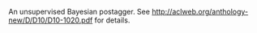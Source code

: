 An unsupervised Bayesian postagger. See http://aclweb.org/anthology-new/D/D10/D10-1020.pdf for details.